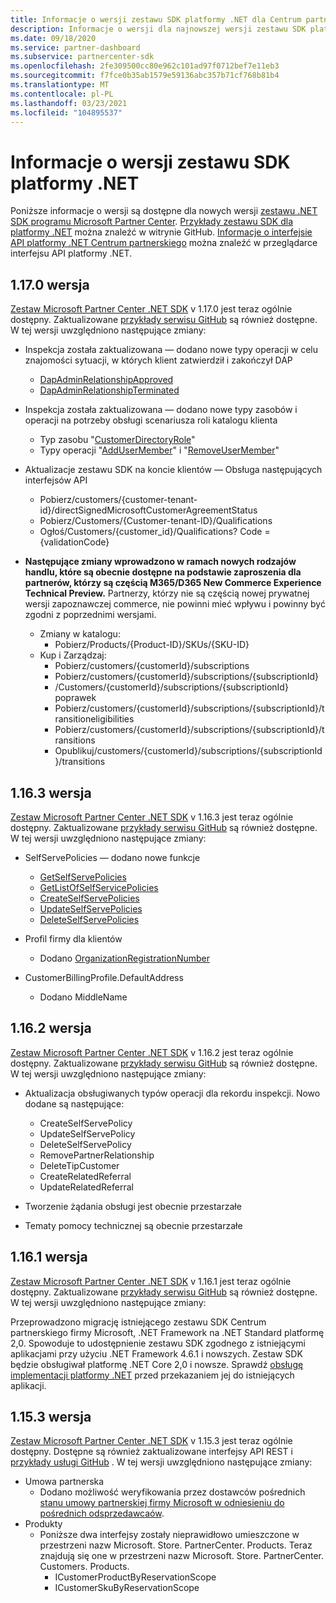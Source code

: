 ```yaml
---
title: Informacje o wersji zestawu SDK platformy .NET dla Centrum partnerskiego
description: Informacje o wersji dla najnowszej wersji zestawu SDK platformy .NET dla usługi Partner Center.
ms.date: 09/18/2020
ms.service: partner-dashboard
ms.subservice: partnercenter-sdk
ms.openlocfilehash: 2fe309500cc80e962c101ad97f0712bef7e11eb3
ms.sourcegitcommit: f7fce0b35ab1579e59136abc357b71cf768b81b4
ms.translationtype: MT
ms.contentlocale: pl-PL
ms.lasthandoff: 03/23/2021
ms.locfileid: "104895537"
---
```

# <a name="net-sdk-release-notes"></a>Informacje o wersji zestawu SDK platformy .NET

Poniższe informacje o wersji są dostępne dla nowych wersji [zestawu .NET SDK programu Microsoft Partner Center](https://www.nuget.org/packages/Microsoft.Store.PartnerCenter). [Przykłady zestawu SDK dla platformy .NET](https://github.com/Microsoft/Partner-Center-DotNet-Samples) można znaleźć w witrynie GitHub. [Informacje o interfejsie API platformy .NET Centrum partnerskiego](/dotnet/api/?view=partnercenter-dotnet-latest&preserve-view=true) można znaleźć w przeglądarce interfejsu API platformy .NET.

## <a name="version-1170"></a>1.17.0 wersja

[Zestaw Microsoft Partner Center .NET SDK](https://www.nuget.org/packages/Microsoft.Store.PartnerCenter/1.17.0) v 1.17.0 jest teraz ogólnie dostępny. Zaktualizowane [przykłady serwisu GitHub](https://github.com/Microsoft/Partner-Center-DotNet-Samples) są również dostępne. W tej wersji uwzględniono następujące zmiany:

* Inspekcja została zaktualizowana — dodano nowe typy operacji w celu znajomości sytuacji, w których klient zatwierdził i zakończył DAP
  * [DapAdminRelationshipApproved](auditing-resources.md)
  * [DapAdminRelationshipTerminated](auditing-resources.md)

* Inspekcja została zaktualizowana — dodano nowe typy zasobów i operacji na potrzeby obsługi scenariusza roli katalogu klienta
  * Typ zasobu "[CustomerDirectoryRole](auditing-resources.md)"
  * Typy operacji "[AddUserMember](auditing-resources.md)" i "[RemoveUserMember](auditing-resources.md)"

* Aktualizacje zestawu SDK na koncie klientów — Obsługa następujących interfejsów API
  * Pobierz/customers/{customer-tenant-id}/directSignedMicrosoftCustomerAgreementStatus
  * Pobierz/Customers/{Customer-tenant-ID}/Qualifications 
  * Ogłoś/Customers/{customer_id}/Qualifications? Code = {validationCode}

* **Następujące zmiany wprowadzono w ramach nowych rodzajów handlu, które są obecnie dostępne na podstawie zaproszenia dla partnerów, którzy są częścią M365/D365 New Commerce Experience Technical Preview.** Partnerzy, którzy nie są częścią nowej prywatnej wersji zapoznawczej commerce, nie powinni mieć wpływu i powinny być zgodni z poprzednimi wersjami.
  * Zmiany w katalogu:
    * Pobierz/Products/{Product-ID}/SKUs/{SKU-ID}
  * Kup i Zarządzaj:
    * Pobierz/customers/{customerId}/subscriptions
    * Pobierz/customers/{customerId}/subscriptions/{subscriptionId}
    * /Customers/{customerId}/subscriptions/{subscriptionId} poprawek
    * Pobierz/customers/{customerId}/subscriptions/{subscriptionId}/transitioneligibilities
    * Pobierz/customers/{customerId}/subscriptions/{subscriptionId}/transitions
    * Opublikuj/customers/{customerId}/subscriptions/{subscriptionId}/transitions


## <a name="version-1163"></a>1.16.3 wersja

[Zestaw Microsoft Partner Center .NET SDK](https://www.nuget.org/packages/Microsoft.Store.PartnerCenter/1.16.3) v 1.16.3 jest teraz ogólnie dostępny. Zaktualizowane [przykłady serwisu GitHub](https://github.com/Microsoft/Partner-Center-DotNet-Samples) są również dostępne. W tej wersji uwzględniono następujące zmiany:

* SelfServePolicies — dodano nowe funkcje
  * [GetSelfServePolicies](get-a-self-serve-policy-by-id.md)
  * [GetListOfSelfServicePolicies](get-a-list-of-self-serve-policies.md)
  * [CreateSelfServePolicies](create-a-self-serve-policy.md)
  * [UpdateSelfServePolicies](update-a-self-serve-policy.md)
  * [DeleteSelfServePolicies](delete-a-self-serve-policy.md)

* Profil firmy dla klientów
  * Dodano [OrganizationRegistrationNumber](create-a-customer.md)

* CustomerBillingProfile.DefaultAddress
  * Dodano MiddleName

## <a name="version-1162"></a>1.16.2 wersja

[Zestaw Microsoft Partner Center .NET SDK](https://www.nuget.org/packages/Microsoft.Store.PartnerCenter/1.16.2) v 1.16.2 jest teraz ogólnie dostępny. Zaktualizowane [przykłady serwisu GitHub](https://github.com/Microsoft/Partner-Center-DotNet-Samples) są również dostępne. W tej wersji uwzględniono następujące zmiany:

* Aktualizacja obsługiwanych typów operacji dla rekordu inspekcji. Nowo dodane są następujące:
  * CreateSelfServePolicy
  * UpdateSelfServePolicy
  * DeleteSelfServePolicy
  * RemovePartnerRelationship
  * DeleteTipCustomer
  * CreateRelatedReferral
  * UpdateRelatedReferral

* Tworzenie żądania obsługi jest obecnie przestarzałe
* Tematy pomocy technicznej są obecnie przestarzałe


## <a name="version-1161"></a>1.16.1 wersja

[Zestaw Microsoft Partner Center .NET SDK](https://www.nuget.org/packages/Microsoft.Store.PartnerCenter/1.16.1) v 1.16.1 jest teraz ogólnie dostępny. Zaktualizowane [przykłady serwisu GitHub](https://github.com/Microsoft/Partner-Center-DotNet-Samples) są również dostępne. W tej wersji uwzględniono następujące zmiany:

Przeprowadzono migrację istniejącego zestawu SDK Centrum partnerskiego firmy Microsoft, .NET Framework na .NET Standard platformę 2,0. Spowoduje to udostępnienie zestawu SDK zgodnego z istniejącymi aplikacjami przy użyciu .NET Framework 4.6.1 i nowszych. Zestaw SDK będzie obsługiwał platformę .NET Core 2,0 i nowsze. Sprawdź [obsługę implementacji platformy .NET](/dotnet/standard/net-standard) przed przekazaniem jej do istniejących aplikacji.   


## <a name="version-1153"></a>1.15.3 wersja
[Zestaw Microsoft Partner Center .NET SDK](https://www.nuget.org/packages/Microsoft.Store.PartnerCenter/1.15.3) v 1.15.3 jest teraz ogólnie dostępny. Dostępne są również zaktualizowane interfejsy API REST i [przykłady usługi GitHub](https://github.com/Microsoft/Partner-Center-DotNet-Samples) . W tej wersji uwzględniono następujące zmiany:

* Umowa partnerska
  * Dodano możliwość weryfikowania przez dostawców pośrednich [stanu umowy partnerskiej firmy Microsoft w odniesieniu do pośrednich odsprzedawcaów](verify-indirect-reseller-mpa-status.md).
* Produkty
  * Poniższe dwa interfejsy zostały nieprawidłowo umieszczone w przestrzeni nazw Microsoft. Store. PartnerCenter. Products. Teraz znajdują się one w przestrzeni nazw Microsoft. Store. PartnerCenter. Customers. Products.
    * ICustomerProductByReservationScope
    * ICustomerSkuByReservationScope

